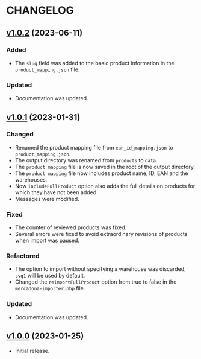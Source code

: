 # CHANGELOG

## [v1.0.2](https://github.com/josantonius/php-mercadona-importer/releases/tag/v1.0.2) (2023-06-11)

### Added

- The `slug` field was added to the basic product information in the `product_mapping.json` file.

### Updated

- Documentation was updated.

## [v1.0.1](https://github.com/josantonius/php-mercadona-importer/releases/tag/v1.0.1) (2023-01-31)

### Changed

- Renamed the product mapping file from `ean_id_mapping.json` to `product_mapping.json`.
- The output directory was renamed from `products` to `data`.
- The `product mapping` file is now saved in the root of the output directory.
- The `product mapping` file now includes product name, ID, EAN and the warehouses.
- Now `includeFullProduct` option also adds the full details on products for which they have not been added.
- Messages were modified.

### Fixed

- The counter of reviewed products was fixed.
- Several errors were fixed to avoid extraordinary revisions of products when import was paused.

### Refactored

- The option to import without specifying a warehouse was discarded, `svq1` will be used by default.
- Changed the `reimportFullProduct` option from true to false in the `mercadona-importer.php` file.

### Updated

- Documentation was updated.

## [v1.0.0](https://github.com/josantonius/php-mercadona-importer/releases/tag/v1.0.0) (2023-01-25)

- Initial release.
